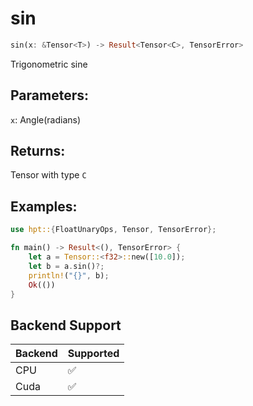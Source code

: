 # sin
```rust
sin(x: &Tensor<T>) -> Result<Tensor<C>, TensorError>
```
Trigonometric sine
## Parameters:
`x`: Angle(radians)
## Returns:
Tensor with type `C`
## Examples:
```rust
use hpt::{FloatUnaryOps, Tensor, TensorError};

fn main() -> Result<(), TensorError> {
    let a = Tensor::<f32>::new([10.0]);
    let b = a.sin()?;
    println!("{}", b);
    Ok(())
}
```
## Backend Support
| Backend | Supported |
|---------|-----------|
| CPU     | ✅         |
| Cuda    | ✅        |